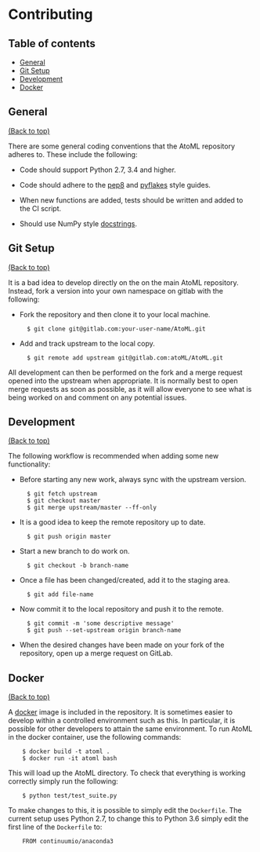 # Contributing

## Table of contents

-   [General](#general)
-   [Git Setup](#git-setup)
-   [Development](#development)
-   [Docker](#docker)

## General

[(Back to top)](#table-of-contents)

There are some general coding conventions that the AtoML repository adheres to. These include the following:

-   Code should support Python 2.7, 3.4 and higher.

-   Code should adhere to the [pep8](https://www.python.org/dev/peps/pep-0008/) and [pyflakes](https://pypi.python.org/pypi/pyflakes) style guides.

-   When new functions are added, tests should be written and added to the CI script.

-   Should use NumPy style [docstrings](https://github.com/numpy/numpy/blob/master/doc/HOWTO_DOCUMENT.rst.txt).

## Git Setup

[(Back to top)](#table-of-contents)

It is a bad idea to develop directly on the on the main AtoML repository. Instead, fork a version into your own namespace on gitlab with the following:

-   Fork the repository and then clone it to your local machine.

    ```shell
      $ git clone git@gitlab.com:your-user-name/AtoML.git
    ```

-   Add and track upstream to the local copy.

    ```shell
      $ git remote add upstream git@gitlab.com:atoML/AtoML.git
    ```

All development can then be performed on the fork and a merge request opened into the upstream when appropriate. It is normally best to open merge requests as soon as possible, as it will allow everyone to see what is being worked on and comment on any potential issues.

## Development

[(Back to top)](#table-of-contents)

The following workflow is recommended when adding some new functionality:

-   Before starting any new work, always sync with the upstream version.

    ```shell
      $ git fetch upstream
      $ git checkout master
      $ git merge upstream/master --ff-only
    ```

-   It is a good idea to keep the remote repository up to date.

    ```shell
      $ git push origin master
    ```

-   Start a new branch to do work on.

    ```shell
      $ git checkout -b branch-name
    ```

-   Once a file has been changed/created, add it to the staging area.

    ```shell
      $ git add file-name
    ```

-   Now commit it to the local repository and push it to the remote.

    ```shell
      $ git commit -m 'some descriptive message'
      $ git push --set-upstream origin branch-name
    ```

-   When the desired changes have been made on your fork of the repository, open up a merge request on GitLab.

## Docker

[(Back to top)](#table-of-contents)

A [docker](https://www.docker.com) image is included in the repository. It is sometimes easier to develop within a controlled environment such as this. In particular, it is possible for other developers to attain the same environment. To run AtoML in the docker container, use the following commands:

```shell
    $ docker build -t atoml .
    $ docker run -it atoml bash
```

This will load up the AtoML directory. To check that everything is working correctly simply run the following:

```shell
    $ python test/test_suite.py
```

To make changes to this, it is possible to simply edit the `Dockerfile`. The current setup uses Python 2.7, to change this to Python 3.6 simply edit the first line of the `Dockerfile` to:

```shell
    FROM continuumio/anaconda3
```
